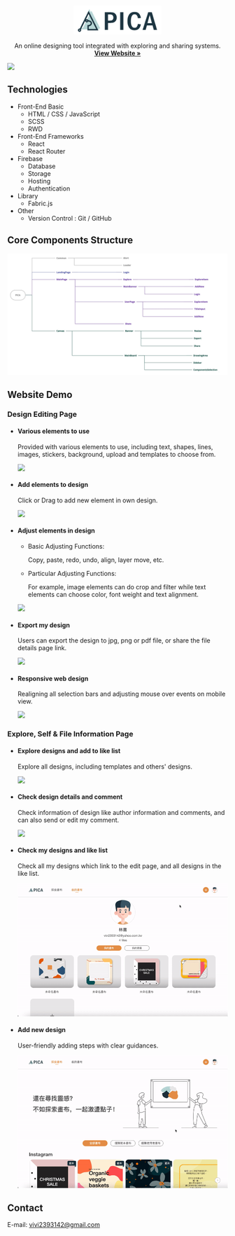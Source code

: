 <!-- # PICA -->
<p align="center">
  <a href="https://pica-b4a59.web.app/">
    <img src="./src/img/src/banner/logo-wide.svg" alt="Logo" width="200">
  </a>

  <!-- <h3 align="center">PICA</h3> -->

  <p align="center">
   An online designing tool integrated with exploring and sharing systems.
    <br />
    <a href="https://pica-b4a59.web.app/"><strong>View Website »</strong></a>
    <br />
  </p> 
</p>

<kbd>
    <img src="./src/img/src/readme/overview.gif" >
</kbd>

## Technologies

-   Front-End Basic
    -   HTML / CSS / JavaScript
    -   SCSS
    -   RWD
-   Front-End Frameworks
    -   React
    -   React Router
-   Firebase
    -   Database
    -   Storage
    -   Hosting
    -   Authentication
-   Library
    -   Fabric.js
-   Other
    -   Version Control : Git / GitHub

## Core Components Structure

![](./src/img/src/readme/componentsStructure.jpeg)

## Website Demo

### Design Editing Page

-   #### Various elements to use

    Provided with various elements to use, including text, shapes, lines, images, stickers, background, upload and templates to choose from.

    <kbd>
    <img src="./src/img/src/readme/elements.gif" >
    </kbd>

-   #### Add elements to design

    Click or Drag to add new element in own design.

    <kbd>
    <img src="./src/img/src/readme/addElements.gif" >
    </kbd>

-   #### Adjust elements in design

    -   Basic Adjusting Functions:

        Copy, paste, redo, undo, align, layer move, etc.

    -   Particular Adjusting Functions:

        For example, image elements can do crop and filter while text elements can choose color, font weight and text alignment.

    <kbd>
    <img src="./src/img/src/readme/adjustElements.gif" >
    </kbd>

-   #### Export my design

    Users can export the design to jpg, png or pdf file, or share the file details page link.

    <kbd>
    <img src="./src/img/src/readme/exportDesign.gif" >
    </kbd>

-   #### Responsive web design

    Realigning all selection bars and adjusting mouse over events on mobile view.

    <kbd>
    <img src="./src/img/src/readme/mobileView.gif" >
    </kbd>

### Explore, Self & File Information Page

-   #### Explore designs and add to like list

    Explore all designs, including templates and others' designs.

    <kbd>
    <img src="./src/img/src/readme/explore.gif" >
    </kbd>

-   #### Check design details and comment

    Check information of design like author information and comments, and can also send or edit my comment.

    <kbd>
    <img src="./src/img/src/readme/shot.gif" >
    </kbd>

-   #### Check my designs and like list

    Check all my designs which link to the edit page, and all designs in the like list.

    <kbd>
    <img src="./src/img/src/readme/myProfile.gif" >
    </kbd>

-   #### Add new design

    User-friendly adding steps with clear guidances.

    <kbd>
    <img src="./src/img/src/readme/addNew.gif" >
    </kbd>

## Contact

E-mail: vivi2393142@gmail.com
